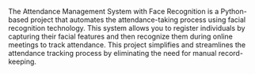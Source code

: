 The Attendance Management System with Face Recognition is a Python-based project that automates the attendance-taking process using facial recognition technology. This system allows you to register individuals by capturing their facial features and then recognize them during online meetings to track attendance. This project simplifies and streamlines the attendance tracking process by eliminating the need for manual record-keeping.
